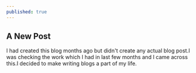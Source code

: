 ```yaml
---
published: true
---
```

## A New Post

I had created this blog months ago but didn't create any actual blog post.I was checking the work which I had in last few months and I came across this.I decided to make writing blogs a part of my life.

